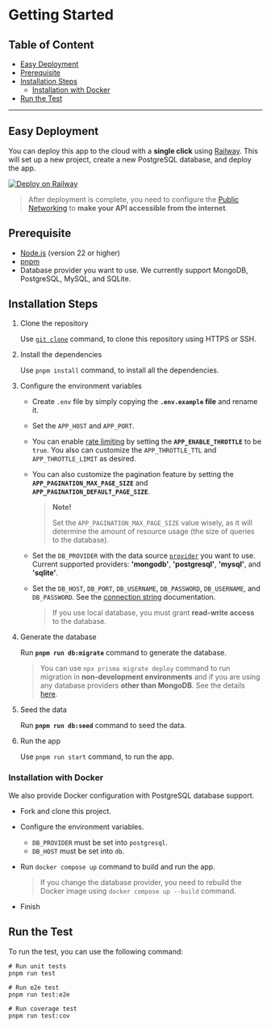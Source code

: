 <h1>Getting Started</h1>

<h2>Table of Content</h2>

- [Easy Deployment](#easy-deployment)
- [Prerequisite](#prerequisite)
- [Installation Steps](#installation-steps)
  - [Installation with Docker](#installation-with-docker)
- [Run the Test](#run-the-test)

---

## Easy Deployment

You can deploy this app to the cloud with a **single click** using [Railway](https://railway.app). This will set up a new project, create a new PostgreSQL database, and deploy the app.

[![Deploy on Railway](https://railway.com/button.svg)](https://railway.com/deploy/idn-area-api?referralCode=ho_K6W&utm_medium=integration&utm_source=template&utm_campaign=generic)

> After deployment is complete, you need to configure the [Public Networking](https://docs.railway.com/reference/public-networking) to **make your API accessible from the internet**.

## Prerequisite

- [Node.js](https://nodejs.org/en) (version 22 or higher)
- [pnpm](https://pnpm.io)
- Database provider you want to use. We currently support MongoDB, PostgreSQL, MySQL, and SQLite.

## Installation Steps

1. Clone the repository

   Use [`git clone`](https://www.git-scm.com/docs/git-clone) command, to clone this repository using HTTPS or SSH.

1. Install the dependencies

   Use `pnpm install` command, to install all the dependencies.

1. Configure the environment variables

   - Create `.env` file by simply copying the **`.env.example` file** and rename it.

   - Set the `APP_HOST` and `APP_PORT`.

   - You can enable [rate limiting](https://docs.nestjs.com/security/rate-limiting) by setting the **`APP_ENABLE_THROTTLE`** to be `true`. You also can customize the `APP_THROTTLE_TTL` and `APP_THROTTLE_LIMIT` as desired.

   - You can also customize the pagination feature by setting the **`APP_PAGINATION_MAX_PAGE_SIZE`** and **`APP_PAGINATION_DEFAULT_PAGE_SIZE`**.

     > **Note!**
     >
     > Set the `APP_PAGINATION_MAX_PAGE_SIZE` value wisely, as it will determine the amount of resource usage (the size of queries to the database).

   - Set the `DB_PROVIDER` with the data source [`provider`](https://www.prisma.io/docs/reference/api-reference/prisma-schema-reference#fields) you want to use. Current supported providers: **'mongodb'**, **'postgresql'**, **'mysql'**, and **'sqlite'**.

   - Set the `DB_HOST`, `DB_PORT`, `DB_USERNAME`, `DB_PASSWORD`, `DB_USERNAME`, and `DB_PASSWORD`. See the [connection string](https://pris.ly/d/connection-strings) documentation.

     > If you use local database, you must grant **read-write access** to the database.

1. Generate the database

   Run **`pnpm run db:migrate`** command to generate the database.

   > You can use `npx prisma migrate deploy` command to run migration in **non-development environments** and if you are using any database providers **other than MongoDB**.
   > See the details [here](https://www.prisma.io/docs/reference/api-reference/command-reference#migrate-deploy).

1. Seed the data

   Run **`pnpm run db:seed`** command to seed the data.

1. Run the app

   Use `pnpm run start` command, to run the app.

### Installation with Docker

We also provide Docker configuration with PostgreSQL database support.

- Fork and clone this project.
- Configure the environment variables.

  - `DB_PROVIDER` must be set into `postgresql`.
  - `DB_HOST` must be set into `db`.

- Run `docker compose up` command to build and run the app.

  > If you change the database provider, you need to rebuild the Docker image using `docker compose up --build` command.

- Finish

## Run the Test

To run the test, you can use the following command:

```shell
# Run unit tests
pnpm run test

# Run e2e test
pnpm run test:e2e

# Run coverage test
pnpm run test:cov
```
